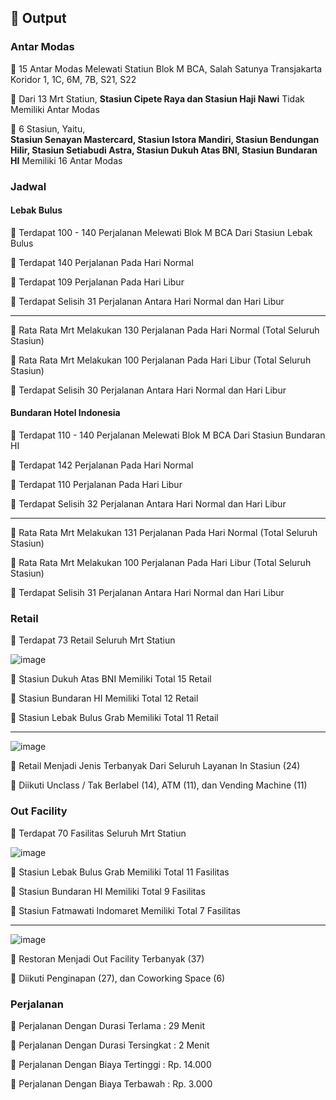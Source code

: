 ## 🚀 Output

### Antar Modas

🚀 15 Antar Modas Melewati Statiun Blok M BCA, Salah Satunya Transjakarta Koridor 1, 1C, 6M, 7B, S21, S22

🚀 Dari 13 Mrt Statiun, **Stasiun Cipete Raya dan Stasiun Haji Nawi** Tidak Memiliki Antar Modas

🚀 6 Stasiun, Yaitu,  
**Stasiun Senayan Mastercard, Stasiun Istora Mandiri, Stasiun Bendungan Hilir, Stasiun Setiabudi Astra, Stasiun Dukuh Atas BNI, Stasiun Bundaran HI**  Memiliki 16 Antar Modas

### Jadwal

#### Lebak Bulus

🚀 Terdapat 100 - 140 Perjalanan Melewati Blok M BCA Dari Stasiun Lebak Bulus

🚀 Terdapat 140 Perjalanan Pada Hari Normal

🚀 Terdapat 109 Perjalanan Pada Hari Libur

🚀 Terdapat Selisih 31 Perjalanan Antara Hari Normal dan Hari Libur

---

🚀 Rata Rata Mrt Melakukan 130 Perjalanan Pada Hari Normal (Total Seluruh Stasiun)

🚀 Rata Rata Mrt Melakukan 100 Perjalanan Pada Hari Libur (Total Seluruh Stasiun)

🚀 Terdapat Selisih 30 Perjalanan Antara Hari Normal dan Hari Libur

#### Bundaran Hotel Indonesia

🚀 Terdapat 110 - 140 Perjalanan Melewati Blok M BCA Dari Stasiun Bundaran HI

🚀 Terdapat 142 Perjalanan Pada Hari Normal

🚀 Terdapat 110 Perjalanan Pada Hari Libur

🚀 Terdapat Selisih 32 Perjalanan Antara Hari Normal dan Hari Libur

---

🚀 Rata Rata Mrt Melakukan 131 Perjalanan Pada Hari Normal (Total Seluruh Stasiun)

🚀 Rata Rata Mrt Melakukan 100 Perjalanan Pada Hari Libur (Total Seluruh Stasiun)

🚀 Terdapat Selisih 31 Perjalanan Antara Hari Normal dan Hari Libur

### Retail

🚀 Terdapat 73 Retail Seluruh Mrt Statiun

![image](https://github.com/Kelniter/Yan/assets/174314219/41f7cda8-0946-43f4-94a6-532da47ca08d) 

🚀 Stasiun Dukuh Atas BNI Memiliki Total 15 Retail

🚀 Stasiun Bundaran HI Memiliki Total 12 Retail

🚀 Stasiun Lebak Bulus Grab Memiliki Total 11 Retail

---
![image](https://github.com/Kelniter/Yan/assets/174314219/b1ad5c4f-c668-44a4-9952-6ffa74c44f2f)  

🚀 Retail Menjadi Jenis Terbanyak Dari Seluruh Layanan In Stasiun (24)

🚀 Diikuti Unclass / Tak Berlabel (14), ATM (11), dan Vending Machine (11)

### Out Facility

🚀 Terdapat 70 Fasilitas Seluruh Mrt Statiun

![image](https://github.com/Kelniter/Yan/assets/174314219/31cce93c-54e8-4817-b4b0-98d37dfcc75b)  

🚀 Stasiun Lebak Bulus Grab Memiliki Total 11 Fasilitas

🚀 Stasiun Bundaran HI Memiliki Total 9 Fasilitas

🚀 Stasiun Fatmawati Indomaret Memiliki Total 7 Fasilitas

---

![image](https://github.com/Kelniter/Yan/assets/174314219/69404f60-33d1-4af0-bf4e-968bc26a1b13)  

🚀 Restoran Menjadi Out Facility Terbanyak (37)

🚀 Diikuti Penginapan (27), dan Coworking Space (6)

### Perjalanan

🚀 Perjalanan Dengan Durasi Terlama : 29 Menit

🚀 Perjalanan Dengan Durasi Tersingkat : 2 Menit

🚀 Perjalanan Dengan Biaya Tertinggi : Rp. 14.000

🚀 Perjalanan Dengan Biaya Terbawah : Rp. 3.000
